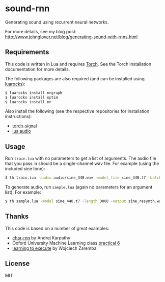 sound-rnn
=========

Generating sound using recurrent neural networks.

For more details, see my blog post: http://www.johnglover.net/blog/generating-sound-with-rnns.html


## Requirements

This code is written in Lua and requires [Torch](http://torch.ch/).
See the Torch installation documentation for more details.

The following packages are also required (and can be installed using [luarocks](https://luarocks.org)):

```bash
$ luarocks install nngraph
$ luarocks install optim
$ luarocks install nn
```

Also install the following (see the respective repositories for installation instructions):

* [torch-signal](https://github.com/soumith/torch-signal)
* [lua audio](https://github.com/soumith/lua---audio)


## Usage

Run `train.lua` with no parameters to get a list of arguments. The audio file that you pass in should be a single-channel wav file. For example (using the included sine tone):

```bash
$ th train.lua -audio audio/sine_440.wav -model_file sine_440.t7 -batch_size 10 -seq_length 10 -rnn_size 100 -num_partials 10 -mdn_components 1 -num_layers 1
```

To generate audio, run `sample.lua` (again no parameters for an argument list). For example:

```bash
$ th sample.lua -model sine_440.t7 -length 3000 -output sine_resynth.wav
```

## Thanks

This code is based on a number of great examples:

* [char-rnn](https://github.com/karpathy/char-rnn) by Andrej Karpathy
* Oxford University Machine Learning class [practical 6](https://github.com/oxford-cs-ml-2015/practical6)
* [learning to execute](https://github.com/wojciechz/learning_to_execute) by Wojciech Zaremba

## License

MIT
